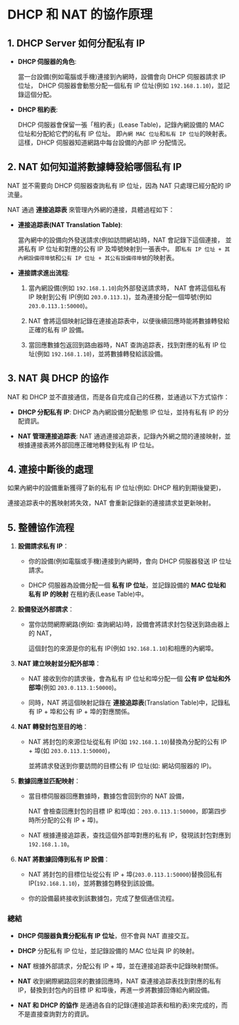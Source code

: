 # DHCP 和 NAT 的協作原理

## 1. DHCP Server 如何分配私有 IP

- **DHCP 伺服器的角色**:

  當一台設備(例如電腦或手機)連接到內網時，設備會向 DHCP 伺服器請求 IP 位址，
  DHCP 伺服器會動態分配一個私有 IP 位址(例如 `192.168.1.10`)，並記錄這個分配。

- **DHCP 租約表**:

  DHCP 伺服器會保留一張「租約表」(Lease Table)，記錄內網設備的 MAC 位址和分配給它們的私有 IP 位址。
  即`內網 MAC 位址`和`私有 IP 位址`的映射表。
  這樣，DHCP 伺服器知道網路中每台設備的內部 IP 分配情況。

## 2. NAT 如何知道將數據轉發給哪個私有 IP

NAT 並不需要向 DHCP 伺服器查詢私有 IP 位址，因為 NAT 只處理已經分配的 IP 流量。

NAT 通過 **連接追踪表** 來管理內外網的連接，具體過程如下：

- **連接追踪表(NAT Translation Table)**:

  當內網中的設備向外發送請求(例如訪問網站)時，NAT 會記錄下這個連接， 並將私有 IP 位址和對應的公有 IP 及埠號映射到一張表中。
  即`私有 IP 位址 + 其內網設備得埠號`和`公有 IP 位址 + 其公有設備得埠號`的映射表。

- **連接請求進出流程**:

  1. 當內網設備(例如 `192.168.1.10`)向外部發送請求時，
     NAT 會將這個私有 IP 映射到公有 IP(例如 `203.0.113.1`)，並為連接分配一個埠號(例如 `203.0.113.1:50000`)。

  2. NAT 會將這個映射記錄在連接追踪表中，以便後續回應時能將數據轉發給正確的私有 IP 設備。

  3. 當回應數據包返回到路由器時，NAT 查詢追踪表，找到對應的私有 IP 位址(例如 `192.168.1.10`)，並將數據轉發給該設備。

## 3. NAT 與 DHCP 的協作

NAT 和 DHCP 並不直接通信，而是各自完成自己的任務，並通過以下方式協作：

- **DHCP 分配私有 IP**: DHCP 為內網設備分配動態 IP 位址，並持有私有 IP 的分配資訊。

- **NAT 管理連接追踪表**: NAT 通過連接追踪表，記錄內外網之間的連接映射，並根據連接表將外部回應正確地轉發到私有 IP 位址。

## 4. 連接中斷後的處理

如果內網中的設備重新獲得了新的私有 IP 位址(例如: DHCP 租約到期後變更)，

連接追踪表中的舊映射將失效，NAT 會重新記錄新的連接請求並更新映射。

## 5. 整體協作流程

1. **設備請求私有 IP**：

   - 你的設備(例如電腦或手機)連接到內網時，會向 DHCP 伺服器發送 IP 位址請求。

   - DHCP 伺服器為設備分配一個 **私有 IP 位址**，並記錄設備的 **MAC 位址和私有 IP 的映射** 在租約表(Lease Table)中。

2. **設備發送外部請求**：

   - 當你訪問網際網路(例如: 查詢網站)時，設備會將請求封包發送到路由器上的 NAT，

     這個封包的來源是你的私有 IP(例如 `192.168.1.10`)和相應的內網埠。

3. **NAT 建立映射並分配外部埠**：

   - NAT 接收到你的請求後，會為私有 IP 位址和埠分配一個 **公有 IP 位址和外部埠**(例如 `203.0.113.1:50000`)。

   - 同時，NAT 將這個映射記錄在 **連接追踪表**(Translation Table)中，記錄私有 IP + 埠和公有 IP + 埠的對應關係。

4. **NAT 轉發封包至目的地**：

   - NAT 將封包的來源位址從私有 IP(如 `192.168.1.10`)替換為分配的公有 IP + 埠(如 `203.0.113.1:50000`)，

     並將請求發送到你要訪問的目標公有 IP 位址(如: 網站伺服器的 IP)。

5. **數據回應並匹配映射**：

   - 當目標伺服器回應數據時，數據包會回到你的 NAT 設備，

     NAT 會檢查回應封包的目標 IP 和埠(如：`203.0.113.1:50000`，即第四步時所分配的公有 IP + 埠)。

   - NAT 根據連接追踪表，查找這個外部埠對應的私有 IP，發現該封包對應到 `192.168.1.10`。

6. **NAT 將數據回傳到私有 IP 設備**：

   - NAT 將封包的目標位址從公有 IP + 埠(`203.0.113.1:50000`)替換回私有 IP(`192.168.1.10`)，並將數據包轉發到該設備。

   - 你的設備最終接收到該數據包，完成了整個通信流程。

### 總結

- **DHCP 伺服器負責分配私有 IP 位址**，但不會與 NAT 直接交互。

- **DHCP** 分配私有 IP 位址，並記錄設備的 MAC 位址與 IP 的映射。

- **NAT** 根據外部請求，分配公有 IP + 埠，並在連接追踪表中記錄映射關係。

- **NAT** 收到網際網路回來的數據回應時，NAT 查連接追踪表找到對應的私有 IP，替換到封包內的目標 IP 和埠後，再進一步將數據回傳給內網設備。

- **NAT 和 DHCP 的協作** 是通過各自的記錄(連接追踪表和租約表)來完成的，而不是直接查詢對方的資訊。
